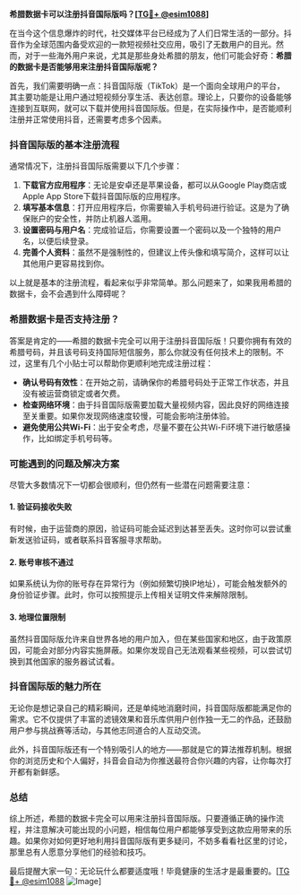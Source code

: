 **希腊数据卡可以注册抖音国际版吗？[[TG💪+ @esim1088](https://t.me/s/esim1088)]**

在当今这个信息爆炸的时代，社交媒体平台已经成为了人们日常生活的一部分。抖音作为全球范围内备受欢迎的一款短视频社交应用，吸引了无数用户的目光。然而，对于一些海外用户来说，尤其是那些身处希腊的朋友，他们可能会好奇：**希腊的数据卡是否能够用来注册抖音国际版呢？**

首先，我们需要明确一点：抖音国际版（TikTok）是一个面向全球用户的平台，其主要功能是让用户通过短视频分享生活、表达创意。理论上，只要你的设备能够连接到互联网，就可以下载并使用抖音国际版。但是，在实际操作中，是否能顺利注册并正常使用抖音，还需要考虑多个因素。

### 抖音国际版的基本注册流程

通常情况下，注册抖音国际版需要以下几个步骤：

1. **下载官方应用程序**：无论是安卓还是苹果设备，都可以从Google Play商店或Apple App Store下载抖音国际版的应用程序。
2. **填写基本信息**：打开应用程序后，你需要输入手机号码进行验证。这是为了确保账户的安全性，并防止机器人滥用。
3. **设置密码与用户名**：完成验证后，你需要设置一个密码以及一个独特的用户名，以便后续登录。
4. **完善个人资料**：虽然不是强制性的，但建议上传头像和填写简介，这样可以让其他用户更容易找到你。

以上就是基本的注册流程，看起来似乎非常简单。那么问题来了，如果我用希腊的数据卡，会不会遇到什么障碍呢？

### 希腊数据卡是否支持注册？

答案是肯定的——希腊的数据卡完全可以用于注册抖音国际版！只要你拥有有效的希腊号码，并且该号码支持国际短信服务，那么你就没有任何技术上的限制。不过，这里有几个小贴士可以帮助你更顺利地完成注册过程：

- **确认号码有效性**：在开始之前，请确保你的希腊号码处于正常工作状态，并且没有被运营商锁定或者欠费。
- **检查网络环境**：由于抖音国际版需要加载大量视频内容，因此良好的网络连接至关重要。如果你发现网络速度较慢，可能会影响注册体验。
- **避免使用公共Wi-Fi**：出于安全考虑，尽量不要在公共Wi-Fi环境下进行敏感操作，比如绑定手机号码等。

### 可能遇到的问题及解决方案

尽管大多数情况下一切都会很顺利，但仍然有一些潜在问题需要注意：

#### 1. 验证码接收失败
有时候，由于运营商的原因，验证码可能会延迟到达甚至丢失。这时你可以尝试重新发送验证码，或者联系抖音客服寻求帮助。

#### 2. 账号审核不通过
如果系统认为你的账号存在异常行为（例如频繁切换IP地址），可能会触发额外的身份验证步骤。此时，你可以按照提示上传相关证明文件来解除限制。

#### 3. 地理位置限制
虽然抖音国际版允许来自世界各地的用户加入，但在某些国家和地区，由于政策原因，可能会对部分内容实施屏蔽。如果你发现自己无法观看某些视频，可以尝试切换到其他国家的服务器试试看。

### 抖音国际版的魅力所在

无论你是想记录自己的精彩瞬间，还是单纯地消磨时间，抖音国际版都能满足你的需求。它不仅提供了丰富的滤镜效果和音乐库供用户创作独一无二的作品，还鼓励用户参与挑战赛等活动，与其他志同道合的人互动交流。

此外，抖音国际版还有一个特别吸引人的地方——那就是它的算法推荐机制。根据你的浏览历史和个人偏好，抖音会自动为你推送最符合你兴趣的内容，让你每次打开都有新鲜感。

### 总结

综上所述，希腊的数据卡完全可以用来注册抖音国际版。只要遵循正确的操作流程，并注意解决可能出现的小问题，相信每位用户都能够享受到这款应用带来的乐趣。如果你对如何更好地利用抖音国际版有更多疑问，不妨多看看社区里的讨论，那里总有人愿意分享他们的经验和技巧。

最后提醒大家一句：无论玩什么都要适度哦！毕竟健康的生活才是最重要的。[[TG💪+ @esim1088](https://t.me/s/esim1088) ![Image](https://i.postimg.cc/4NQfJmqS/Snipaste-2025-05-13-00-14-12.png)]